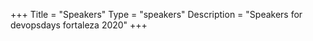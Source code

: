 +++
Title = "Speakers"
Type = "speakers"
Description = "Speakers for devopsdays fortaleza 2020"
+++
